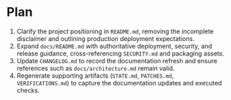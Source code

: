 # Plan

1. Clarify the project positioning in `README.md`, removing the incomplete disclaimer and outlining production deployment expectations.
2. Expand `docs/README.md` with authoritative deployment, security, and release guidance, cross-referencing `SECURITY.md` and packaging assets.
3. Update `CHANGELOG.md` to record the documentation refresh and ensure references such as `docs/architecture.md` remain valid.
4. Regenerate supporting artifacts (`STATE.md`, `PATCHES.md`, `VERIFICATIONS.md`) to capture the documentation updates and executed checks.
